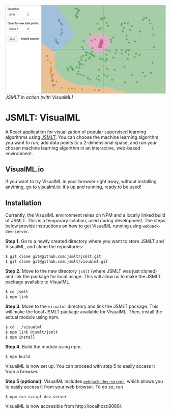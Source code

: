 ![VisualML Screenshot](https://raw.githubusercontent.com/jsmlt/visualml/master/assets/screenshot.png)
 _JSMLT in action (with VisualML)_

# JSMLT: VisualML
A React application for visualization of popular supervised learning algorithms using [JSMLT](https://github.com/jsmlt/jsmlt). You can choose the machine learning algorithm you want to run, add data points to a 2-dimensional space, and run your chosen machine learning algorithm in an interactive, web-based environment.

## VisualML.io
If you want to try VisualML in your browser right away, without installing anything, go to [visualml.io](http://visualml.io): it's up and running, ready to be used!

## Installation
Currently, the VisualML environment relies on NPM and a locally linked build of JSMLT. This is a temporary solution, used during development. The steps below provide instructions on how to get VisualML running using `webpack-dev-server`.

**Step 1.** Go to a newly created directory where you want to store JSMLT and VisualML, and clone the repositories:
```
$ git clone git@github.com:jsmlt/jsmlt.git
$ git clone git@github.com:jsmlt/visualml.git
```

**Step 2.** Move to the new directory `jsmlt` (where JSMLT was just cloned) and link the package for local usage. This will allow us to make the JSMLT package available to VisualML.
```
$ cd jsmlt
$ npm link
```
**Step 3.** Move to the `visualml` directory and link the JSMLT package. This will make the local JSMLT package available for VisualML. Then, install the actual module using npm.
```
$ cd ../visualml
$ npm link @jsmlt/jsmlt
$ npm install
```

**Step 4.** Build the module using npm.
```
$ npm build
```

VisualML is now set up. You can proceed with step 5 to easily access it from a browser.

**Step 5 (optional).** VisualML includes [`webpack-dev-server`](https://webpack.github.io/docs/webpack-dev-server.html), which allows you to easily access it from your web browser. To do so, run
```
$ npm run-script dev-server
```
VisualML is now accessible from http://localhost:8080/.
